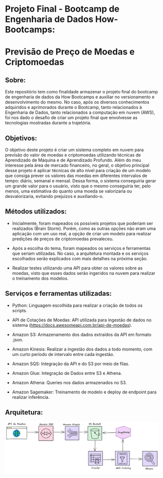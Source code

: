 # Projeto Final - Bootcamp de Engenharia de Dados How-Bootcamps:
# Previsão de Preço de Moedas e Criptomoedas

## Sobre:
Este repositório tem como finalidade armazenar o projeto final do bootcamp de engenharia de dados da How Bootcamps e auxiliar no versionamento e desenvolvimento do mesmo. No caso, após os diversos conhecimentos adquiridos e aprimorados durante o Bootcamp, tanto relacionados à Engenharia de Dados, tanto relacionados a computação em nuvem (AWS), foi nos dado o desafio de criar um projeto final que envolvesse as tecnologias mostradas durante a trajetória.

## Objetivos:
O objetivo deste projeto é criar um sistema completo em nuvem para previsão do valor de moedas e criptomoedas utilizando técnicas de Aprendizado de Máquina e de Aprendizado Profundo. Além do meu interesse pela área de mercado financeiro, no geral, o objetivo principal desse projeto é aplicar técnicas de alto nível para criação de um modelo que consiga prever os valores das moedas em diferentes intervalos de tempo: diário, semanal e mensal. Dessa forma, o sistema conseguiria gerar um grande valor para o usuário, visto que o mesmo conseguiria ter, pelo menos, uma estimativa do quanto uma moeda se valorizaria ou desvalorizaria, evitando prejuízos e auxiliando-o.

## Métodos utilizados:
<!--ts-->
* Inicialmente, foram mapeados os possíveis projetos que poderiam ser realizados (Brain Storm). Porém, como as outras opções não eram uma aplicação com um uso real, a opção de criar um modelo para realizar predições de preços de criptomoedas prevaleceu.

* Após a escolha do tema, foram mapeados os serviços e ferramentas que seriam utilizadas. No caso, a arquitetura montada e os serviços escolhados serão explicados com mais detalhes na próxima seção.

* Realizar testes utilizando uma API para obter os valores sobre as moedas, visto que esses dados serão ingeridos na nuvem para realizar o treinamento dos modelos.

<!--te-->

## Serviços e ferramentas utilizadas:

<!--ts-->

* Python: Linguagem escolhida para realizar a criação de todos os scripts.

* API de Cotações de Moedas: API utilizada para ingestão de dados no sistema (https://docs.awesomeapi.com.br/api-de-moedas).

* Amazon S3: Armazenamento dos dados extraídos da API em formato .json.

* Amazon Kinesis: Realizar a ingestão dos dados a todo momento, com um curto período de intervalo entre cada ingestão.

* Amazon SQS: Integração da API e do S3 por meio de filas.

* Amazon Glue: Integração de Dados entre S3 e Athena.

* Amazon Athena: Queries nos dados armazenados no S3.

* Amazon Sagemaker: Treinamento de modelo e deploy de endpoint para realizar inferência.
<!--te-->

## Arquitetura:

![alt text](https://github.com/LuizHAC/how_data_eng/blob/main/arquitetura-aws.png?raw=true)

